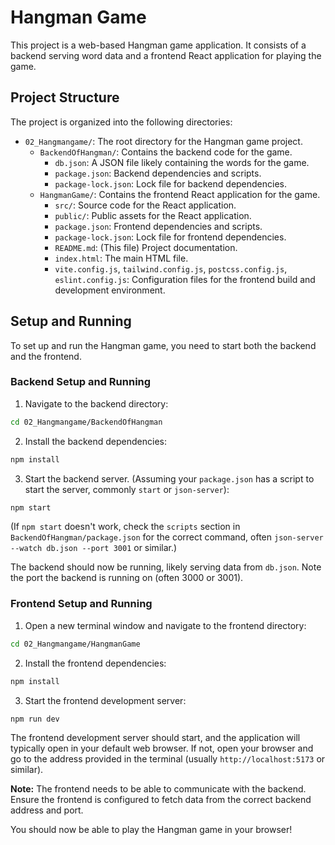 # Hangman Game

This project is a web-based Hangman game application. It consists of a backend serving word data and a frontend React application for playing the game.

## Project Structure

The project is organized into the following directories:

- `02_Hangmangame/`: The root directory for the Hangman game project.
    - `BackendOfHangman/`: Contains the backend code for the game.
        - `db.json`: A JSON file likely containing the words for the game.
        - `package.json`: Backend dependencies and scripts.
        - `package-lock.json`: Lock file for backend dependencies.
    - `HangmanGame/`: Contains the frontend React application for the game.
        - `src/`: Source code for the React application.
        - `public/`: Public assets for the React application.
        - `package.json`: Frontend dependencies and scripts.
        - `package-lock.json`: Lock file for frontend dependencies.
        - `README.md`: (This file) Project documentation.
        - `index.html`: The main HTML file.
        - `vite.config.js`, `tailwind.config.js`, `postcss.config.js`, `eslint.config.js`: Configuration files for the frontend build and development environment.

## Setup and Running

To set up and run the Hangman game, you need to start both the backend and the frontend.

### Backend Setup and Running

1. Navigate to the backend directory:
   
```bash
cd 02_Hangmangame/BackendOfHangman
```
2. Install the backend dependencies:
   
```bash
npm install
```
3. Start the backend server. (Assuming your `package.json` has a script to start the server, commonly `start` or `json-server`):
   
```bash
npm start
```
   (If `npm start` doesn't work, check the `scripts` section in `BackendOfHangman/package.json` for the correct command, often `json-server --watch db.json --port 3001` or similar.)

The backend should now be running, likely serving data from `db.json`. Note the port the backend is running on (often 3000 or 3001).

### Frontend Setup and Running

1. Open a new terminal window and navigate to the frontend directory:
   
```bash
cd 02_Hangmangame/HangmanGame
```
2. Install the frontend dependencies:
   
```bash
npm install
```
3. Start the frontend development server:
   
```bash
npm run dev
```

The frontend development server should start, and the application will typically open in your default web browser. If not, open your browser and go to the address provided in the terminal (usually `http://localhost:5173` or similar).

**Note:** The frontend needs to be able to communicate with the backend. Ensure the frontend is configured to fetch data from the correct backend address and port.

You should now be able to play the Hangman game in your browser!